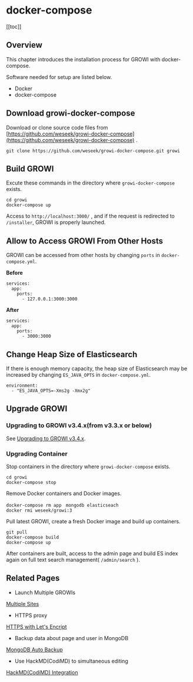 # docker-compose

[[toc]]

## Overview

This chapter introduces the installation process for GROWI with docker-compose.

Software needed for setup are listed below.

* Docker
* docker-compose

## Download growi-docker-compose

Download or clone source code files from [https://github.com/weseek/growi-docker-compose](https://github.com/weseek/growi-docker-compose) .

```text
git clone https://github.com/weseek/growi-docker-compose.git growi
```

## Build GROWI

Excute these commands in the directory where `growi-docker-compose` exists.

```text
cd growi
docker-compose up
```

Access to `http://localhost:3000/` , and if the request is redirected to `/installer`, GROWI is properly launched.

## Allow to Access GROWI From Other Hosts

GROWI can be accessed from other hosts by changing `ports` in `docker-compose.yml`.

**Before**

```text
services:
  app:
    ports:
      - 127.0.0.1:3000:3000
```

**After**

```text
services:
  app:
    ports:
      - 3000:3000
```

## Change Heap Size of Elasticsearch

If there is enough memory capacity, the heap size of Elasticsearch may be increased by changing `ES_JAVA_OPTS` in `docker-compose.yml`.

```text
environment:
  - "ES_JAVA_OPTS=-Xms2g -Xmx2g"
```

## Upgrade GROWI

### Upgrading to GROWI v3.4.x(from v3.3.x or below)

See [Upgrading to GROWI v3.4.x](../upgrading/34x.html).

### Upgrading Container

Stop containers in the directory where `growi-docker-compose` exists.

```text
cd growi
docker-compose stop
```

Remove Docker containers and Docker images.

```text
docker-compose rm app　mongodb elasticseach
docker rmi weseek/growi:3
```

Pull latest GROWI, create a fresh Docker image and build up containers.

```text
git pull
docker-compose build
docker-compose up
```

After containers are built, access to the admin page and build ES index again on full text search management( `/admin/search` ).

## Related Pages

- Launch Multiple GROWIs

[Multiple Sites](../admin-cookbook/multi-app.html)

- HTTPS proxy

[HTTPS with Let's Encript](../admin-cookbook/lets-encrypt.html)

- Backup data about page and user in MongoDB

[MongoDB Auto Backup](../admin-cookbook/mongodb-backup-regular.html#manage-with-docker-compose)

- Use HackMD(CodiMD) to simultaneous editing

[HackMD(CodiMD) Integration](../admin-cookbook/integrate-with-hackmd.html#%E6%97%A2%E5%AD%98%E3%81%AE-hackmd-codimd-%E3%81%A8%E9%80%A3%E6%90%BA%E3%81%99%E3%82%8B)